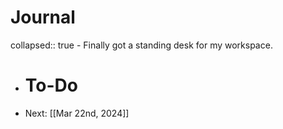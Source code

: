 # Journal
collapsed:: true
	- Finally got a standing desk for my workspace.
- # To-Do
- Next: [[Mar 22nd, 2024]]